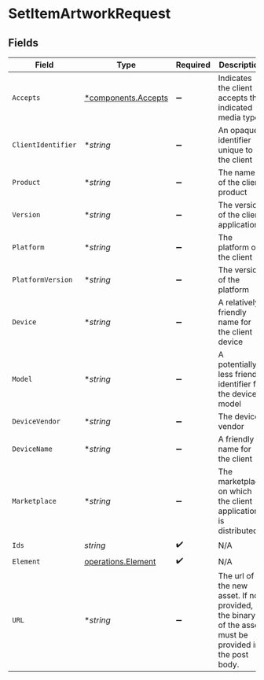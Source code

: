 # SetItemArtworkRequest


## Fields

| Field                                                                                                  | Type                                                                                                   | Required                                                                                               | Description                                                                                            | Example                                                                                                |
| ------------------------------------------------------------------------------------------------------ | ------------------------------------------------------------------------------------------------------ | ------------------------------------------------------------------------------------------------------ | ------------------------------------------------------------------------------------------------------ | ------------------------------------------------------------------------------------------------------ |
| `Accepts`                                                                                              | [*components.Accepts](../../models/components/accepts.md)                                              | :heavy_minus_sign:                                                                                     | Indicates the client accepts the indicated media types                                                 |                                                                                                        |
| `ClientIdentifier`                                                                                     | **string*                                                                                              | :heavy_minus_sign:                                                                                     | An opaque identifier unique to the client                                                              | abc123                                                                                                 |
| `Product`                                                                                              | **string*                                                                                              | :heavy_minus_sign:                                                                                     | The name of the client product                                                                         | Plex for Roku                                                                                          |
| `Version`                                                                                              | **string*                                                                                              | :heavy_minus_sign:                                                                                     | The version of the client application                                                                  | 2.4.1                                                                                                  |
| `Platform`                                                                                             | **string*                                                                                              | :heavy_minus_sign:                                                                                     | The platform of the client                                                                             | Roku                                                                                                   |
| `PlatformVersion`                                                                                      | **string*                                                                                              | :heavy_minus_sign:                                                                                     | The version of the platform                                                                            | 4.3 build 1057                                                                                         |
| `Device`                                                                                               | **string*                                                                                              | :heavy_minus_sign:                                                                                     | A relatively friendly name for the client device                                                       | Roku 3                                                                                                 |
| `Model`                                                                                                | **string*                                                                                              | :heavy_minus_sign:                                                                                     | A potentially less friendly identifier for the device model                                            | 4200X                                                                                                  |
| `DeviceVendor`                                                                                         | **string*                                                                                              | :heavy_minus_sign:                                                                                     | The device vendor                                                                                      | Roku                                                                                                   |
| `DeviceName`                                                                                           | **string*                                                                                              | :heavy_minus_sign:                                                                                     | A friendly name for the client                                                                         | Living Room TV                                                                                         |
| `Marketplace`                                                                                          | **string*                                                                                              | :heavy_minus_sign:                                                                                     | The marketplace on which the client application is distributed                                         | googlePlay                                                                                             |
| `Ids`                                                                                                  | *string*                                                                                               | :heavy_check_mark:                                                                                     | N/A                                                                                                    |                                                                                                        |
| `Element`                                                                                              | [operations.Element](../../models/operations/element.md)                                               | :heavy_check_mark:                                                                                     | N/A                                                                                                    |                                                                                                        |
| `URL`                                                                                                  | **string*                                                                                              | :heavy_minus_sign:                                                                                     | The url of the new asset.  If not provided, the binary of the asset must be provided in the post body. |                                                                                                        |